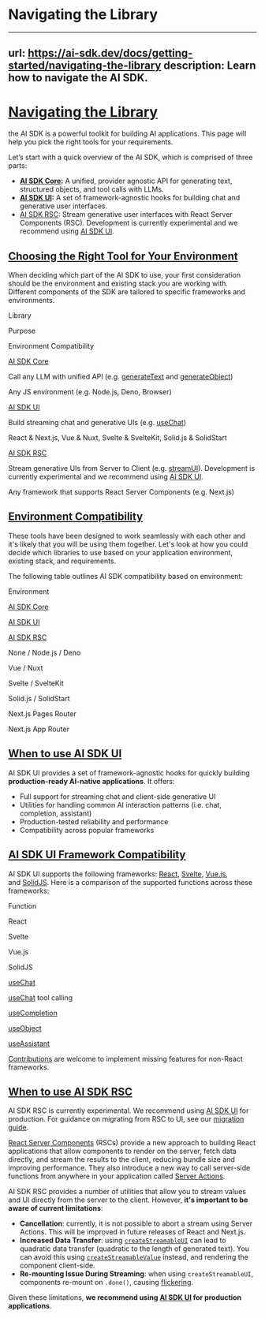 # Navigating the Library


---
url: https://ai-sdk.dev/docs/getting-started/navigating-the-library
description: Learn how to navigate the AI SDK.
---


# [Navigating the Library](#navigating-the-library)


the AI SDK is a powerful toolkit for building AI applications. This page will help you pick the right tools for your requirements.

Let’s start with a quick overview of the AI SDK, which is comprised of three parts:

-   **[AI SDK Core](/docs/ai-sdk-core/overview):** A unified, provider agnostic API for generating text, structured objects, and tool calls with LLMs.
-   **[AI SDK UI](/docs/ai-sdk-ui/overview):** A set of framework-agnostic hooks for building chat and generative user interfaces.
-   [AI SDK RSC](/docs/ai-sdk-rsc/overview): Stream generative user interfaces with React Server Components (RSC). Development is currently experimental and we recommend using [AI SDK UI](/docs/ai-sdk-ui/overview).


## [Choosing the Right Tool for Your Environment](#choosing-the-right-tool-for-your-environment)


When deciding which part of the AI SDK to use, your first consideration should be the environment and existing stack you are working with. Different components of the SDK are tailored to specific frameworks and environments.

Library

Purpose

Environment Compatibility

[AI SDK Core](/docs/ai-sdk-core/overview)

Call any LLM with unified API (e.g. [generateText](/docs/reference/ai-sdk-core/generate-text) and [generateObject](/docs/reference/ai-sdk-core/generate-object))

Any JS environment (e.g. Node.js, Deno, Browser)

[AI SDK UI](/docs/ai-sdk-ui/overview)

Build streaming chat and generative UIs (e.g. [useChat](/docs/reference/ai-sdk-ui/use-chat))

React & Next.js, Vue & Nuxt, Svelte & SvelteKit, Solid.js & SolidStart

[AI SDK RSC](/docs/ai-sdk-rsc/overview)

Stream generative UIs from Server to Client (e.g. [streamUI](/docs/reference/ai-sdk-rsc/stream-ui)). Development is currently experimental and we recommend using [AI SDK UI](/docs/ai-sdk-ui/overview).

Any framework that supports React Server Components (e.g. Next.js)


## [Environment Compatibility](#environment-compatibility)


These tools have been designed to work seamlessly with each other and it's likely that you will be using them together. Let's look at how you could decide which libraries to use based on your application environment, existing stack, and requirements.

The following table outlines AI SDK compatibility based on environment:

Environment

[AI SDK Core](/docs/ai-sdk-core/overview)

[AI SDK UI](/docs/ai-sdk-ui/overview)

[AI SDK RSC](/docs/ai-sdk-rsc/overview)

None / Node.js / Deno

Vue / Nuxt

Svelte / SvelteKit

Solid.js / SolidStart

Next.js Pages Router

Next.js App Router


## [When to use AI SDK UI](#when-to-use-ai-sdk-ui)


AI SDK UI provides a set of framework-agnostic hooks for quickly building **production-ready AI-native applications**. It offers:

-   Full support for streaming chat and client-side generative UI
-   Utilities for handling common AI interaction patterns (i.e. chat, completion, assistant)
-   Production-tested reliability and performance
-   Compatibility across popular frameworks


## [AI SDK UI Framework Compatibility](#ai-sdk-ui-framework-compatibility)


AI SDK UI supports the following frameworks: [React](https://react.dev/), [Svelte](https://svelte.dev/), [Vue.js](https://vuejs.org/), and [SolidJS](https://www.solidjs.com/). Here is a comparison of the supported functions across these frameworks:

Function

React

Svelte

Vue.js

SolidJS

[useChat](/docs/reference/ai-sdk-ui/use-chat)

[useChat](/docs/reference/ai-sdk-ui/use-chat) tool calling

[useCompletion](/docs/reference/ai-sdk-ui/use-completion)

[useObject](/docs/reference/ai-sdk-ui/use-object)

[useAssistant](/docs/reference/ai-sdk-ui/use-assistant)

[Contributions](https://github.com/vercel/ai/blob/main/CONTRIBUTING.md) are welcome to implement missing features for non-React frameworks.


## [When to use AI SDK RSC](#when-to-use-ai-sdk-rsc)


AI SDK RSC is currently experimental. We recommend using [AI SDK UI](/docs/ai-sdk-ui/overview) for production. For guidance on migrating from RSC to UI, see our [migration guide](/docs/ai-sdk-rsc/migrating-to-ui).

[React Server Components](https://nextjs.org/docs/app/building-your-application/rendering/server-components) (RSCs) provide a new approach to building React applications that allow components to render on the server, fetch data directly, and stream the results to the client, reducing bundle size and improving performance. They also introduce a new way to call server-side functions from anywhere in your application called [Server Actions](https://nextjs.org/docs/app/building-your-application/data-fetching/server-actions-and-mutations).

AI SDK RSC provides a number of utilities that allow you to stream values and UI directly from the server to the client. However, **it's important to be aware of current limitations**:

-   **Cancellation**: currently, it is not possible to abort a stream using Server Actions. This will be improved in future releases of React and Next.js.
-   **Increased Data Transfer**: using [`createStreamableUI`](/docs/reference/ai-sdk-rsc/create-streamable-ui) can lead to quadratic data transfer (quadratic to the length of generated text). You can avoid this using [`createStreamableValue`](/docs/reference/ai-sdk-rsc/create-streamable-value) instead, and rendering the component client-side.
-   **Re-mounting Issue During Streaming**: when using `createStreamableUI`, components re-mount on `.done()`, causing [flickering](https://github.com/vercel/ai/issues/2232).

Given these limitations, **we recommend using [AI SDK UI](/docs/ai-sdk-ui/overview) for production applications**.
